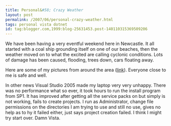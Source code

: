 ```yaml
---
title: Personal&#58; Crazy Weather
layout: post
permalink: /2007/06/personal-crazy-weather.html
tags: personal vista dotnet
id: tag:blogger.com,1999:blog-25631453.post-140110315369509206
---
```


We have been having a very eventful weekend here in Newcastle.
It all started with a coal ship grounding itself on one of our beaches, then the weather moved on to what the excited are calling cyclonic conditions.
Lots of damage has been caused, flooding, trees down, cars floating away.

Here are some of my pictures from around the area ([link](http://www.flickr.com/photos/zeph_travels)).
Everyone close to me is safe and well.

In other news Visual Studio 2005 made my laptop very very unhappy. There was no performance what so ever, it took hours to run the install program from SP1. It has improved after getting all the service packs on but simply is not working, fails to create projects. I run as Administrator, change file permissions on the directories I am trying to use and still no use, gives no help as to hy it failed either, just says project creation failed.
I think I might try start over. Damn Vista.